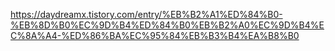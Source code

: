 https://daydreamx.tistory.com/entry/%EB%B2%A1%ED%84%B0-%EB%8D%B0%EC%9D%B4%ED%84%B0%EB%B2%A0%EC%9D%B4%EC%8A%A4-%ED%86%BA%EC%95%84%EB%B3%B4%EA%B8%B0